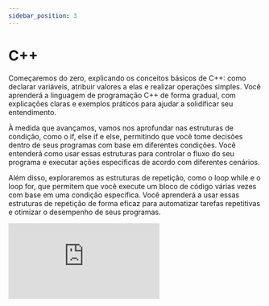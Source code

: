 ```yaml
---
sidebar_position: 3
---
```

# C++

Começaremos do zero, explicando os conceitos básicos de C++: como declarar variáveis, atribuir valores a elas e realizar operações simples. Você aprenderá a linguagem de programação C++ de forma gradual, com explicações claras e exemplos práticos para ajudar a solidificar seu entendimento.

À medida que avançamos, vamos nos aprofundar nas estruturas de condição, como o if, else if e else, permitindo que você tome decisões dentro de seus programas com base em diferentes condições. Você entenderá como usar essas estruturas para controlar o fluxo do seu programa e executar ações específicas de acordo com diferentes cenários.

Além disso, exploraremos as estruturas de repetição, como o loop while e o loop for, que permitem que você execute um bloco de código várias vezes com base em uma condição específica. Você aprenderá a usar essas estruturas de repetição de forma eficaz para automatizar tarefas repetitivas e otimizar o desempenho de seus programas.

<iframe src="https://www.youtube.com/embed/videoseries?si=w8IacHiT3RCUqYbh&amp;list=PLI8zu4XrMjAy3MBlM7qyPq6OTOA_iZ7tG" title="YouTube video player" frameborder="0" allow="accelerometer; autoplay; clipboard-write; encrypted-media; gyroscope; picture-in-picture; web-share" referrerpolicy="strict-origin-when-cross-origin" allowfullscreen></iframe>